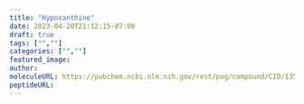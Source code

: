 ```yaml
---
title: "Hypoxanthine"
date: 2023-04-20T21:12:15-07:00
draft: true
tags: ["",""]
categories: ["",""]
featured_image: 
author: 
moleculeURL: https://pubchem.ncbi.nlm.nih.gov/rest/pug/compound/CID/135398638/record/SDF/?record_type=3d&response_type=display
peptideURL:
---
```

